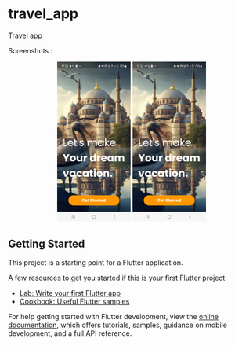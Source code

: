 # travel_app

Travel app

Screenshots : 

<p align="center">
  <img src="https://github.com/allouchenejmeddine/travelAgencyApp/blob/master/assets/images/splashscreen.jpg" width="150" title="Splash Screen">
  <img src="https://github.com/allouchenejmeddine/travelAgencyApp/blob/master/assets/images/splashscreen.jpg" width="150" title="Splash Screen">
</p>

## Getting Started

This project is a starting point for a Flutter application.

A few resources to get you started if this is your first Flutter project:

- [Lab: Write your first Flutter app](https://docs.flutter.dev/get-started/codelab)
- [Cookbook: Useful Flutter samples](https://docs.flutter.dev/cookbook)

For help getting started with Flutter development, view the
[online documentation](https://docs.flutter.dev/), which offers tutorials,
samples, guidance on mobile development, and a full API reference.
